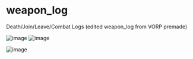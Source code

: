 # weapon_log
Death/Join/Leave/Combat Logs (edited weapon_log from VORP premade)

![image](https://user-images.githubusercontent.com/104223970/165524808-94799c24-a094-4773-aa1a-e1e8ee2dbbb4.png)
![image](https://user-images.githubusercontent.com/104223970/165525083-63b8d675-2d95-435b-bc47-b7e8f21c5124.png)

![image](https://user-images.githubusercontent.com/104223970/165525196-28c4c279-4043-4e6b-b209-c9158184a902.png)
